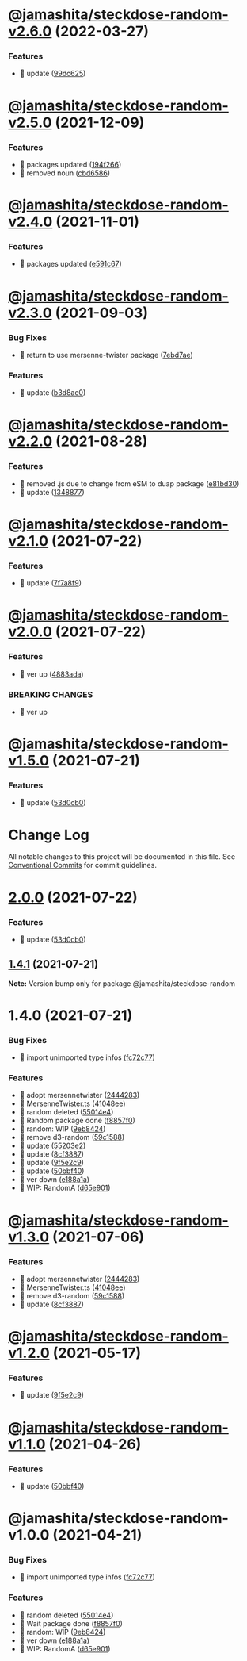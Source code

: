 # [@jamashita/steckdose-random-v2.6.0](https://github.com/jamashita/steckdose/compare/@jamashita/steckdose-random-v2.5.0...@jamashita/steckdose-random-v2.6.0) (2022-03-27)


### Features

* 🎸 update ([99dc625](https://github.com/jamashita/steckdose/commit/99dc625bad1e2cc6ea44b001e88c5096626f5abd))

# [@jamashita/steckdose-random-v2.5.0](https://github.com/jamashita/steckdose/compare/@jamashita/steckdose-random-v2.4.0...@jamashita/steckdose-random-v2.5.0) (2021-12-09)


### Features

* 🎸 packages updated ([194f266](https://github.com/jamashita/steckdose/commit/194f266c22626eca85c35b54adbce5e2f0383b8c))
* 🎸 removed noun ([cbd6586](https://github.com/jamashita/steckdose/commit/cbd6586699b97cbbe77b01bdfc3b9811b1b01059))

# [@jamashita/steckdose-random-v2.4.0](https://github.com/jamashita/steckdose/compare/@jamashita/steckdose-random-v2.3.0...@jamashita/steckdose-random-v2.4.0) (2021-11-01)


### Features

* 🎸 packages updated ([e591c67](https://github.com/jamashita/steckdose/commit/e591c675bd1841334c2c80dc4940876411614aa0))

# [@jamashita/steckdose-random-v2.3.0](https://github.com/jamashita/steckdose/compare/@jamashita/steckdose-random-v2.2.0...@jamashita/steckdose-random-v2.3.0) (2021-09-03)


### Bug Fixes

* 🐛 return to use mersenne-twister package ([7ebd7ae](https://github.com/jamashita/steckdose/commit/7ebd7ae88a86c2998978b422db60e958fc006c1b))


### Features

* 🎸 update ([b3d8ae0](https://github.com/jamashita/steckdose/commit/b3d8ae0a8cd40ba7cb55a7036a0c6b66272045b5))

# [@jamashita/steckdose-random-v2.2.0](https://github.com/jamashita/steckdose/compare/@jamashita/steckdose-random-v2.1.0...@jamashita/steckdose-random-v2.2.0) (2021-08-28)


### Features

* 🎸 removed .js due to change from eSM to duap package ([e81bd30](https://github.com/jamashita/steckdose/commit/e81bd3072f8c16fbccd49125347c98fd8b971250))
* 🎸 update ([1348877](https://github.com/jamashita/steckdose/commit/13488773f0256796e322f9eab7d49d4c9ec9e503))

# [@jamashita/steckdose-random-v2.1.0](https://github.com/jamashita/steckdose/compare/@jamashita/steckdose-random-v2.0.0...@jamashita/steckdose-random-v2.1.0) (2021-07-22)


### Features

* 🎸 update ([7f7a8f9](https://github.com/jamashita/steckdose/commit/7f7a8f9d6f6e5525db2269ff1db7fd27111ccae6))

# [@jamashita/steckdose-random-v2.0.0](https://github.com/jamashita/steckdose/compare/@jamashita/steckdose-random-v1.5.0...@jamashita/steckdose-random-v2.0.0) (2021-07-22)


### Features

* 🎸 ver up ([4883ada](https://github.com/jamashita/steckdose/commit/4883adaea910d319747a8440a43b124af31ae736))


### BREAKING CHANGES

* 🧨 ver up

# [@jamashita/steckdose-random-v1.5.0](https://github.com/jamashita/steckdose/compare/@jamashita/steckdose-random-v1.4.0...@jamashita/steckdose-random-v1.5.0) (2021-07-21)


### Features

* 🎸 update ([53d0cb0](https://github.com/jamashita/steckdose/commit/53d0cb0bc2ccc914f2247d6ac01440c6c03ed2bc))

# Change Log

All notable changes to this project will be documented in this file.
See [Conventional Commits](https://conventionalcommits.org) for commit guidelines.

# [2.0.0](https://github.com/jamashita/steckdose.git/packages/random/compare/@jamashita/steckdose-random@1.4.1...@jamashita/steckdose-random@2.0.0) (2021-07-22)


### Features

* 🎸 update ([53d0cb0](https://github.com/jamashita/steckdose.git/packages/random/commit/53d0cb0bc2ccc914f2247d6ac01440c6c03ed2bc))





## [1.4.1](https://github.com/jamashita/steckdose.git/packages/random/compare/@jamashita/steckdose-random@1.4.0...@jamashita/steckdose-random@1.4.1) (2021-07-21)

**Note:** Version bump only for package @jamashita/steckdose-random





# 1.4.0 (2021-07-21)


### Bug Fixes

* 🐛 import unimported type infos ([fc72c77](https://github.com/jamashita/steckdose.git/packages/random/commit/fc72c77f22fdb7fb31f85e44f71026d2537f4aa2))


### Features

* 🎸 adopt mersennetwister ([2444283](https://github.com/jamashita/steckdose.git/packages/random/commit/244428367d3fde125cf9be0aa1b6a2c21730a2a9))
* 🎸 MersenneTwister.ts ([41048ee](https://github.com/jamashita/steckdose.git/packages/random/commit/41048ee3c7df1ada714f82c36496b69b85504ad9))
* 🎸 random deleted ([55014e4](https://github.com/jamashita/steckdose.git/packages/random/commit/55014e41ee6fd31cd14b2b88e0c322560b6fe18e))
* 🎸 Random package done ([f8857f0](https://github.com/jamashita/steckdose.git/packages/random/commit/f8857f0e7b26db38a2061e5c21b4b76705544870))
* 🎸 random: WIP ([9eb8424](https://github.com/jamashita/steckdose.git/packages/random/commit/9eb84240cd42ae839276cec5f8475dea07b44f2f))
* 🎸 remove d3-random ([59c1588](https://github.com/jamashita/steckdose.git/packages/random/commit/59c1588a22d1eb3bcef6894e761410a1e5992b89))
* 🎸 update ([55203e2](https://github.com/jamashita/steckdose.git/packages/random/commit/55203e259e059ec8bc0abcf6878926368b95e6de))
* 🎸 update ([8cf3887](https://github.com/jamashita/steckdose.git/packages/random/commit/8cf388705aa45b104e218807c7f2249318e58260))
* 🎸 update ([9f5e2c9](https://github.com/jamashita/steckdose.git/packages/random/commit/9f5e2c9ea14e2174f401e1fde3f84776b86e34dd))
* 🎸 update ([50bbf40](https://github.com/jamashita/steckdose.git/packages/random/commit/50bbf40024486ab571a57159c7d9f28f762eb10d))
* 🎸 ver down ([e188a1a](https://github.com/jamashita/steckdose.git/packages/random/commit/e188a1a7cb1ec23fbe8e6bf153f1fea4d9cb7232))
* 🎸 WIP: RandomA ([d65e901](https://github.com/jamashita/steckdose.git/packages/random/commit/d65e901ffd5f8b6705da827727ef649bcb884726))





# [@jamashita/steckdose-random-v1.3.0](https://github.com/jamashita/steckdose/compare/@jamashita/steckdose-random-v1.2.0...@jamashita/steckdose-random-v1.3.0) (2021-07-06)


### Features

* 🎸 adopt mersennetwister ([2444283](https://github.com/jamashita/steckdose/commit/244428367d3fde125cf9be0aa1b6a2c21730a2a9))
* 🎸 MersenneTwister.ts ([41048ee](https://github.com/jamashita/steckdose/commit/41048ee3c7df1ada714f82c36496b69b85504ad9))
* 🎸 remove d3-random ([59c1588](https://github.com/jamashita/steckdose/commit/59c1588a22d1eb3bcef6894e761410a1e5992b89))
* 🎸 update ([8cf3887](https://github.com/jamashita/steckdose/commit/8cf388705aa45b104e218807c7f2249318e58260))

# [@jamashita/steckdose-random-v1.2.0](https://github.com/jamashita/steckdose/compare/@jamashita/steckdose-random-v1.1.0...@jamashita/steckdose-random-v1.2.0) (2021-05-17)

### Features

* 🎸 update ([9f5e2c9](https://github.com/jamashita/steckdose/commit/9f5e2c9ea14e2174f401e1fde3f84776b86e34dd))

# [@jamashita/steckdose-random-v1.1.0](https://github.com/jamashita/steckdose/compare/@jamashita/steckdose-random-v1.0.0...@jamashita/steckdose-random-v1.1.0) (2021-04-26)

### Features

* 🎸 update ([50bbf40](https://github.com/jamashita/steckdose/commit/50bbf40024486ab571a57159c7d9f28f762eb10d))

# @jamashita/steckdose-random-v1.0.0 (2021-04-21)

### Bug Fixes

* 🐛 import unimported type
  infos ([fc72c77](https://github.com/jamashita/steckdose/commit/fc72c77f22fdb7fb31f85e44f71026d2537f4aa2))

### Features

* 🎸 random deleted ([55014e4](https://github.com/jamashita/steckdose/commit/55014e41ee6fd31cd14b2b88e0c322560b6fe18e))
* 🎸 Wait package
  done ([f8857f0](https://github.com/jamashita/steckdose/commit/f8857f0e7b26db38a2061e5c21b4b76705544870))
* 🎸 random: WIP ([9eb8424](https://github.com/jamashita/steckdose/commit/9eb84240cd42ae839276cec5f8475dea07b44f2f))
* 🎸 ver down ([e188a1a](https://github.com/jamashita/steckdose/commit/e188a1a7cb1ec23fbe8e6bf153f1fea4d9cb7232))
* 🎸 WIP: RandomA ([d65e901](https://github.com/jamashita/steckdose/commit/d65e901ffd5f8b6705da827727ef649bcb884726))
